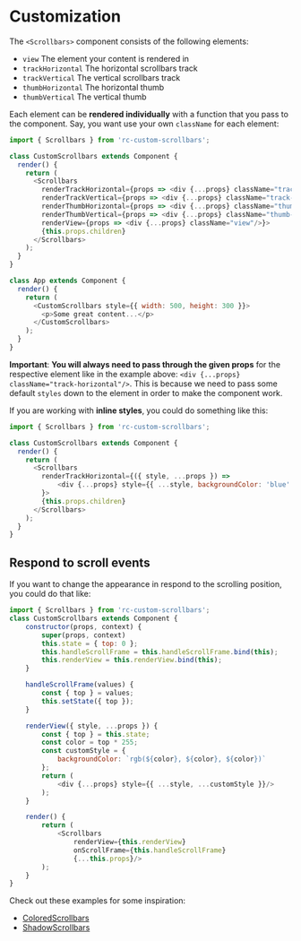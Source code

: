 # Customization

The `<Scrollbars>` component consists of the following elements:

* `view` The element your content is rendered in
* `trackHorizontal` The horizontal scrollbars track
* `trackVertical` The vertical scrollbars track
* `thumbHorizontal` The horizontal thumb
* `thumbVertical` The vertical thumb

Each element can be **rendered individually** with a function that you pass to the component. Say, you want use your own `className` for each element:

```javascript
import { Scrollbars } from 'rc-custom-scrollbars';

class CustomScrollbars extends Component {
  render() {
    return (
      <Scrollbars
        renderTrackHorizontal={props => <div {...props} className="track-horizontal"/>}
        renderTrackVertical={props => <div {...props} className="track-vertical"/>}
        renderThumbHorizontal={props => <div {...props} className="thumb-horizontal"/>}
        renderThumbVertical={props => <div {...props} className="thumb-vertical"/>}
        renderView={props => <div {...props} className="view"/>}>
        {this.props.children}
      </Scrollbars>
    );
  }
}

class App extends Component {
  render() {
    return (
      <CustomScrollbars style={{ width: 500, height: 300 }}>
        <p>Some great content...</p>
      </CustomScrollbars>
    );
  }
}
```

**Important**: **You will always need to pass through the given props** for the respective element like in the example above: `<div {...props} className="track-horizontal"/>`.
This is because we need to pass some default `styles` down to the element in order to make the component work.

If you are working with **inline styles**, you could do something like this:

```javascript
import { Scrollbars } from 'rc-custom-scrollbars';

class CustomScrollbars extends Component {
  render() {
    return (
      <Scrollbars
        renderTrackHorizontal={({ style, ...props }) =>
            <div {...props} style={{ ...style, backgroundColor: 'blue' }}/>
        }>
        {this.props.children}
      </Scrollbars>
    );
  }
}
```

## Respond to scroll events

If you want to change the appearance in respond to the scrolling position, you could do that like:

```javascript
import { Scrollbars } from 'rc-custom-scrollbars';
class CustomScrollbars extends Component {
    constructor(props, context) {
        super(props, context)
        this.state = { top: 0 };
        this.handleScrollFrame = this.handleScrollFrame.bind(this);
        this.renderView = this.renderView.bind(this);
    }

    handleScrollFrame(values) {
        const { top } = values;
        this.setState({ top });
    }

    renderView({ style, ...props }) {
        const { top } = this.state;
        const color = top * 255;
        const customStyle = {
            backgroundColor: `rgb(${color}, ${color}, ${color})`
        };
        return (
            <div {...props} style={{ ...style, ...customStyle }}/>
        );
    }

    render() {
        return (
            <Scrollbars
                renderView={this.renderView}
                onScrollFrame={this.handleScrollFrame}
                {...this.props}/>
        );
    }
}
```

Check out these examples for some inspiration:
* [ColoredScrollbars](https://github.com/lamhieu-vk/react-custom-scrollbars/tree/master/examples/simple/components/ColoredScrollbars)
* [ShadowScrollbars](https://github.com/lamhieu-vk/react-custom-scrollbars/tree/master/examples/simple/components/ShadowScrollbars)
